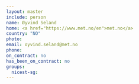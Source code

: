 ```yaml
---
layout: master
include: person
name: Øyvind Seland
home: <a href="https://www.met.no/en">met.no</a>
country: "NO"
photo:
email: oyvind.seland@met.no
phone:
on_contract: no
has_been_on_contract: no
groups:
  nicest-sg:
---
```


